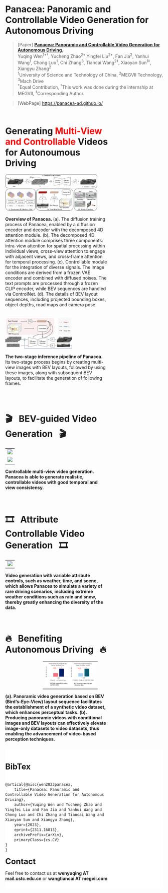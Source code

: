 # Panacea: Panoramic and Controllable Video Generation for Autonomous Driving

> [Paper] [**Panacea: Panoramic and Controllable Video Generation for Autonomous Driving**](https://arxiv.org/abs/2311.16813),            
Yuqing Wen<sup>1*&dagger;</sup>, Yucheng Zhao<sup>2*</sup>,Yingfei Liu<sup>2*</sup>, 
            Fan Jia<sup>2</sup>, 
            Yanhui Wang<sup>1</sup>, Chong Luo<sup>1</sup>,
            Chi Zhang<sup>3</sup>, 
            Tiancai Wang<sup>2&Dagger;</sup>, 
            Xiaoyan Sun<sup>1&Dagger;</sup>,
            Xiangyu Zhang<sup>2</sup> <br>
            <sup>1</sup>University of Science and Technology of China, 
            <sup>2</sup>MEGVII Technology, 
            <sup>3</sup>Mach Drive <br>
<sup>*</sup>Equal Contribution, 
            <sup>&dagger;</sup>This work was done during the internship at MEGVII, 
            <sup>&Dagger;</sup>Corresponding Author.

> [WebPage] https://panacea-ad.github.io/

<div class="root-content" style="padding-top: 10px; width: 65%;">
        <h1 class="section-name">Generating <font style="color: red;">Multi-View and Controllable</font> Videos for Autonoumous Driving</h1>
        <img src="assests/pipeline.png" style="margin:auto; right: 0; left: 0; width: 90%; display: inline;">
        <p class="section-content-text" style="padding-bottom: 20px;"><strong>Overview of Panacea. </strong>(a). The diffusion training process of Panacea, enabled by a diffusion encoder and decoder with the decomposed 4D attention module. (b). The decomposed 4D attention module comprises three components: intra-view attention for spatial processing within individual views, cross-view attention to engage with adjacent views, and cross-frame attention for temporal processing. (c). Controllable module for the integration of diverse signals. The image conditions are derived from a frozen VAE encoder and combined with diffused noises. The text prompts are processed through a frozen CLIP encoder, while BEV sequences are handled via ControlNet. (d). The details of BEV layout sequences, including projected bounding boxes, object depths, road maps and camera pose.</p>
        <img src="assests/pipeline_inference.png" style="margin:auto; right: 0; left: 0; width: 65%; display: inline;">
        <p class="section-content-text" style="padding-bottom: 20px;"><strong>The two-stage inference pipeline of Panacea.</strong> Its two-stage process begins by creating multi-view images with BEV layouts, followed by using these images, along with subsequent BEV layouts, to facilitate the generation of following frames.</p>
</div>
<div class="root-content" style="padding-top: 10px; width: 65%; padding-bottom: 10px;">
        <h1 class="section-name">&#127916;&nbsp;&nbsp; BEV-guided Video Generation &nbsp;&nbsp;&#127916;</h1>
        <table style="width: 100%;">
            <tbody>
                <tr class="result-row">
                    <td>
                        <img src="assests/demo1.gif">
                    </td>
                </tr>
                <tr class="result-row">
                  <td>
                      <img src="assests/demo2.gif">
                  </td>
                </tr>
            </tbody>
        </table>
        <p class="section-content-text"><strong>Controllable multi-view video generation. Panacea is able to generate realistic, controllable videos with good temporal and view consistensy.</strong></p>
</div>
<div class="root-content" style="padding-top: 10px;width: 65%; padding-bottom: 10px;">
    <h1 class="section-name">&#127902;&nbsp;&nbsp; Attribute Controllable Video Generation &nbsp;&nbsp;&#127902;</h1>
    <table style="width: 100%;">
        <tbody>
          <tr class="result-row">
            <td>
                <img src="assests/attribute.png">
            </td>
        </tr>
        </tbody>
    </table>
    <p class="section-content-text"><strong>Video generation with variable attribute controls, such as weather, time, and scene, which allows Panacea to simulate a variety of rare driving scenarios, including extreme weather conditions such as rain and snow, thereby greatly enhancing the diversity of the data.</strong></p>
</div>
<div class="root-content" style="padding-top: 10px;width: 65%; padding-bottom: 10px;">
  <h1 class="section-name">&#128293;&nbsp;&nbsp; Benefiting Autonomous Driving  &nbsp;&nbsp;&#128293;</h1>
  <table style="padding-left: 120px;width: 90%;">
      <tbody>
        <tr class="result-row">
          <td>
              <img src="assests/gain.png">
          </td>
      </tr>
      </tbody>
  </table>
  <p class="section-content-text"><strong> (a). Panoramic video generation based on BEV (Bird’s-Eye-View) layout sequence facilitates the establishment of a synthetic video dataset, which enhances perceptual tasks. (b). Producing panoramic videos with conditional images and BEV layouts can effectively elevate image-only datasets to video datasets, thus enabling the advancement of video-based perception techniques.</strong></p>
</div>
<div style="background-color: white; margin-right: auto; margin-left: auto;">
    <div class="root-content" style="padding-top: 10px; width: 65%; padding-bottom: 10px;">
        <div>
            <h1 class="section-name" style="margin-top: 30px; text-align: left; font-size: 25px;">
                BibTex
            </h1>
            <a name="bib"></a>
            <pre style="margin-top: 5px;" class="bibtex">
                <code>
@artical{@misc{wen2023panacea,
    title={Panacea: Panoramic and Controllable Video Generation for Autonomous Driving}, 
    author={Yuqing Wen and Yucheng Zhao and Yingfei Liu and Fan Jia and Yanhui Wang and Chong Luo and Chi Zhang and Tiancai Wang and Xiaoyan Sun and Xiangyu Zhang},
    year={2023},
    eprint={2311.16813},
    archivePrefix={arXiv},
    primaryClass={cs.CV}
}
}</code></pre>
        </div>
        <div style="margin-bottom: 0px;">
            <h1 class="section-name" style="margin-top: 0px; margin-bottom: 10px; text-align: left; font-size: 25px;">
                Contact
            </h1>
            <p class="section-content-text">
                Feel free to contact us at <strong>wenyuqing AT mail.ustc.edu.cn</strong> or <strong>wangtiancai AT megvii.com</strong>
        </div>
    </div>
</div>


